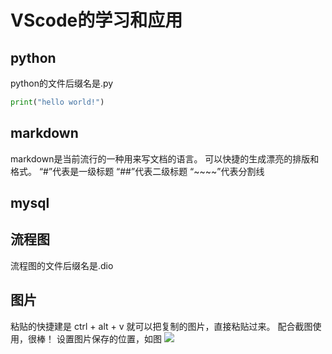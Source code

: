 # VScode的学习和应用
## python
python的文件后缀名是.py
```py
print("hello world!")
```
## markdown
markdown是当前流行的一种用来写文档的语言。
可以快捷的生成漂亮的排版和格式。
“#”代表是一级标题
“##”代表二级标题
“~~~~”代表分割线
## mysql
## 流程图
流程图的文件后缀名是.dio
## 图片
粘贴的快捷建是
ctrl + alt + v
就可以把复制的图片，直接粘贴过来。
配合截图使用，很棒！
设置图片保存的位置，如图
![](2020-05-30-19-45-59.png)
